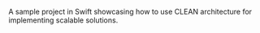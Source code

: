 A sample project in Swift showcasing how to use CLEAN architecture for implementing scalable solutions.
